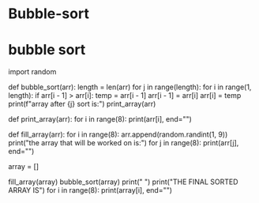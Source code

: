 # Bubble-sort

# bubble sort
import random


def bubble_sort(arr):
    length = len(arr)
    for j in range(length):
        for i in range(1, length):
            if arr[i - 1] > arr[i]:
                temp = arr[i - 1]
                arr[i - 1] = arr[i]
                arr[i] = temp
        print(f"array after {j} sort is:")
        print_array(arr)


def print_array(arr):
    for i in range(8):
        print(arr[i], end="")


def fill_array(arr):
    for i in range(8):
        arr.append(random.randint(1, 9))
    print("the array that will be worked on is:")
    for j in range(8):
        print(arr[j], end="")


array = []

fill_array(array)
bubble_sort(array)
print(" ")
print("THE FINAL SORTED ARRAY IS")
for i in range(8):
    print(array[i], end="")
